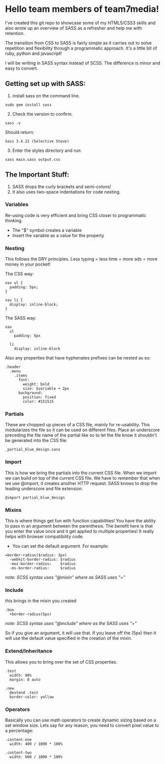 # Hello team members of team7media!
I've created this git repo to showcase some of my HTML5/CSS3 skills and also wrote up an overview of SASS as a refresher and help me with retention.

The transition from CSS to SASS is fairly simple as it carries out to solve repetition and flexibility through a programmatic approach. It's a little bit of ruby, python and javascript!

I will be writing in SASS syntax instead of SCSS. The difference is minor and easy to convert.

## Getting set up with SASS:
1. install sass on the command line.

```
sudo gem install sass
```

2. Check the version to confirm.

```
sass -v
```

Should return:

```
Sass 3.4.22 (Selective Steve)
```

3. Enter the styles directory and run:

```
sass main.sass output.css
```

## The Important Stuff:

1. SASS drops the curly brackets and semi-colons!
2. It also uses two-space indentations for code nesting.

### Variables

Re-using code is very efficient and bring CSS closer to programmatic thinking.

* The "$" symbol creates a variable
* Insert the variable as a value for the property

### Nesting

This follows the DRY principles. Less typing = less time = more ads = more money in your pocket!

The CSS way:

```
nav ul {
  padding: 5px;
}

nav li {
  display: inline-block;
}
```

The SASS way:

```
nav
  ul
    padding: 5px

  li
    display: inline-block
```

Also any properties that have hyphenates prefixes can be nested as so:

```
.header
  .menu
    .items
      font:
        weight: bold
        size: $variable + 2px
      background:
        position: fixed
        color: #151515
```

### Partials

These are chopped up pieces of a CSS file, mainly for re-usability. This modularizes the file so it can be used on different files. Place an underscore preceding the file name of the partial like so to let the file know it shouldn't be generated into the CSS file:

```
_partial_blue_design.sass
```

### Import

This is how we bring the partials into the current CSS file. When we import we can build on top of the current CSS file.
We have to remember that when we use \@import, it creates another HTTP request. SASS knows to drop the leading underscore and file extension.

```
@import partial_blue_design
```

### Mixins

This is where things get fun with function capabilities!
You have the ability to pass in an argument between the parenthesis. The benefit here is that you enter the value once and it get applied to multiple properties! It really helps with browser compatibility code.

* You can set the default argument. For example:

```
=border-radius($radius: 3px)
  -webkit-border-radius: $radius
  -moz-border-radius:    $radius
  -ms-border-radius:     $radius
```
*note: SCSS syntax uses "\@mixin" where as SASS uses "="*

### Include

this brings in the mixin you created

```
.box
  +border-radius(5px)
```
*note: SCSS syntax uses "\@include" where as the SASS uses "+"*

So if you give an argument, it will use that. If you leave off the (5px) then it will use the default value specified in the creation of the mixin.

### Extend/Inheritance

This allows you to bring over the set of CSS properties.

```
.test
  width: 80%
  margin: 0 auto

.new
  @extend .test
  border-color: yellow
```

### Operators

Basically you can use math operators to create dynamic sizing based on a set window size. Lets say for any reason, you need to convert pixel value to a percentage:

```
.content-one
  width: 400 / 1000 * 100%

.content-two
  width: 600 / 1000 * 100%
```
